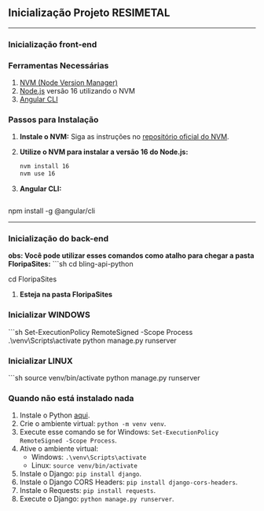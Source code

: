 
## Inicialização Projeto RESIMETAL

---

### Inicialização front-end

### Ferramentas Necessárias

1. [NVM (Node Version Manager)](https://github.com/nvm-sh/nvm#installing-and-updating)
2. [Node.js](https://nodejs.org/) versão 16 utilizando o NVM
3. [Angular CLI](https://angular.io/cli)

### Passos para Instalação

1. **Instale o NVM:**
   Siga as instruções no [repositório oficial do NVM](https://github.com/nvm-sh/nvm#installing-and-updating).

2. **Utilize o NVM para instalar a versão 16 do Node.js:**
   ```sh
   nvm install 16
   nvm use 16

4. **Angular CLI:**
   ```sh
  npm install -g @angular/cli


***

### Inicialização do back-end

**obs: Você pode utilizar esses comandos como atalho para chegar a pasta FloripaSites:**
​```sh
cd bling-api-python

cd FloripaSites


1. **Esteja na pasta FloripaSites**

### Inicializar WINDOWS

​```sh
Set-ExecutionPolicy RemoteSigned -Scope Process
.\venv\Scripts\activate
python manage.py runserver


### Inicializar LINUX

​```sh
source venv/bin/activate
python manage.py runserver


### Quando não está instalado nada

1. Instale o Python [aqui](https://www.python.org/downloads).
2. Crie o ambiente virtual: `python -m venv venv`.
3. Execute esse comando se for Windows: `Set-ExecutionPolicy RemoteSigned -Scope Process`.
4. Ative o ambiente virtual:
   - Windows: `.\venv\Scripts\activate`
   - Linux: `source venv/bin/activate`
5. Instale o Django: `pip install django`.
6. Instale o Django CORS Headers: `pip install django-cors-headers`.
7. Instale o Requests: `pip install requests`.
8. Execute o Django: `python manage.py runserver`.
